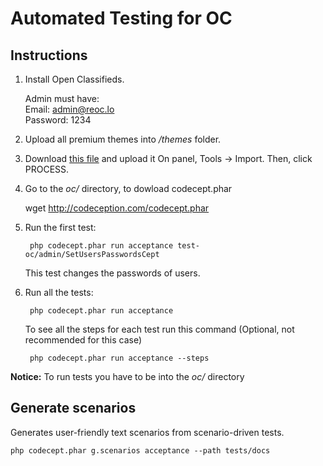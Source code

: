 # Automated Testing for OC

## Instructions


1. Install Open Classifieds. 

    Admin must have:<br>
    Email: admin@reoc.lo<br>
    Password: 1234


2. Upload all premium themes into _/themes_ folder.


3. Download [this file](https://mega.nz/#!A41ghCJL!dDIXPWZ9NOvRscw0STOsYNoOMGH6dAtk6Atcc1pD2LI) and upload it On panel, Tools -> Import. Then, click PROCESS. 


4. Go to the _oc/_ directory, to dowload codecept.phar

    wget http://codeception.com/codecept.phar


5. Run the first test:

        php codecept.phar run acceptance test-oc/admin/SetUsersPasswordsCept

    This test changes the passwords of users.


6. Run all the tests:

        php codecept.phar run acceptance

    To see all the steps for each test run this command (Optional, not recommended for this case)

        php codecept.phar run acceptance --steps



**Notice:** To run tests you have to be into the _oc/_ directory 


## Generate scenarios

Generates user-friendly text scenarios from scenario-driven tests.

    php codecept.phar g.scenarios acceptance --path tests/docs
    

    

